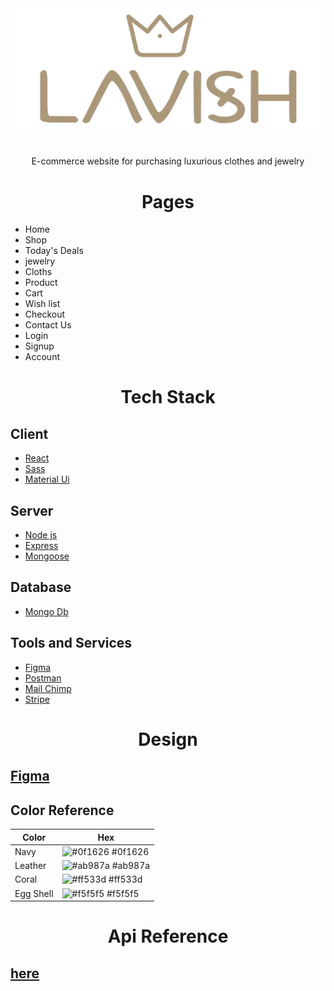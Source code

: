 <div align='center'>
<img src='./logo.png' />
</div>

<h1></h1>
<p align='center'> E-commerce website for purchasing luxurious clothes and jewelry</p>

<h1 align='center'>Pages</h1>

<ul>
<li>Home</li>
<li>Shop</li>
<li>Today's Deals</li>
<li>jewelry</li>
<li>Cloths</li>
<li>Product</li>
<li>Cart</li>
<li>Wish list</li>
<li>Checkout</li>
<li>Contact Us</li>
<li>Login</li>
<li>Signup</li>
<li>Account</li>
</ul>

<h1 align='center'>Tech Stack</h1>

<h2>Client</h2>

<ul>
<li><a href="https://reactjs.org/">React</a></li>
<li><a href="https://sass-lang.com/">Sass</a></li>
<li><a href="https://mui.com/">Material Ui</a></li>
</ul>

<h2 >Server</h2>
<ul>
<li><a href='https://nodejs.org/'>Node js</a></li>
<li><a href='http://expressjs.com/'>Express</a></li>
<li><a href='https://mongoosejs.com/'>Mongoose</a></li>
</ul>

<h2>Database</h2>

<ul>
<li><a href='https://www.mongodb.com/'>Mongo Db</a></li>
</ul>

<h2>Tools and Services</h2>
<ul>
<li><a href='http://figma.com'>Figma</a></li>
<li><a href='http://postman.com'>Postman</a></li>
<li><a href='https://mailchimp.com/'>Mail Chimp</a></li>
<li><a href='https://stripe.com/'>Stripe</a></li>
</ul>

<h1 align='center'>Design</h1>

<h2><a href='https://www.figma.com/file/otd5qsxrSu2PFr7Lxp4ka8/Lavish?node-id=2%3A2'>Figma</a></h2>

<h2>Color Reference</h2>

| Color     | Hex                                                              |
| --------- | ---------------------------------------------------------------- |
| Navy      | ![#0f1626](https://via.placeholder.com/10/0f1626?text=+) #0f1626 |
| Leather   | ![#ab987a](https://via.placeholder.com/10/ab987a?text=+) #ab987a |
| Coral     | ![#ff533d](https://via.placeholder.com/10/ff533d?text=+) #ff533d |
| Egg Shell | ![#f5f5f5](https://via.placeholder.com/10/f5f5f5?text=+) #f5f5f5 |

<h1 align='center'>Api Reference</h1>
<h2>
<a href='./API-REFERENCE.md'>here</a>
</h2>
